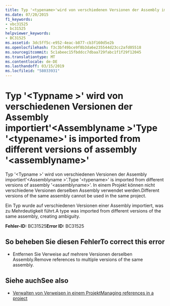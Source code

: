 ```yaml
---
title: Typ '<typename>'wird von verschiedenen Versionen der Assembly importiert'<assemblyname>'
ms.date: 07/20/2015
f1_keywords:
- vbc31525
- bc31525
helpviewer_keywords:
- BC31525
ms.assetid: 3dc5ff5c-e952-4eac-b877-cb3f160d5e2b
ms.openlocfilehash: f3c3bf49bce9f8b3da6e235544d23cc2afd05518
ms.sourcegitcommit: 5c1abeec15fbddcc7dbaa729fabc1f1f29f12045
ms.translationtype: MT
ms.contentlocale: de-DE
ms.lasthandoff: 03/15/2019
ms.locfileid: "58033931"
---
```

# <a name="type-typename-is-imported-from-different-versions-of-assembly-assemblyname"></a><span data-ttu-id="03f20-102">Typ '\<Typname >' wird von verschiedenen Versionen der Assembly importiert'\<Assemblyname >'</span><span class="sxs-lookup"><span data-stu-id="03f20-102">Type '\<typename>' is imported from different versions of assembly '\<assemblyname>'</span></span>
<span data-ttu-id="03f20-103">Typ '\<Typname >' wird von verschiedenen Versionen der Assembly importiert'\<Assemblyname >'.</span><span class="sxs-lookup"><span data-stu-id="03f20-103">Type '\<typename>' is imported from different versions of assembly '\<assemblyname>'.</span></span> <span data-ttu-id="03f20-104">In einem Projekt können nicht verschiedene Versionen derselben Assembly verwendet werden.</span><span class="sxs-lookup"><span data-stu-id="03f20-104">Different versions of the same assembly cannot be used in the same project.</span></span>  
  
 <span data-ttu-id="03f20-105">Ein Typ wurde auf verschiedenen Versionen einer Assembly importiert, was zu Mehrdeutigkeit führt.</span><span class="sxs-lookup"><span data-stu-id="03f20-105">A type was imported from different versions of the same assembly, creating ambiguity.</span></span>  
  
 <span data-ttu-id="03f20-106">**Fehler-ID:** BC31525</span><span class="sxs-lookup"><span data-stu-id="03f20-106">**Error ID:** BC31525</span></span>  
  
## <a name="to-correct-this-error"></a><span data-ttu-id="03f20-107">So beheben Sie diesen Fehler</span><span class="sxs-lookup"><span data-stu-id="03f20-107">To correct this error</span></span>  
  
-   <span data-ttu-id="03f20-108">Entfernen Sie Verweise auf mehrere Versionen derselben Assembly.</span><span class="sxs-lookup"><span data-stu-id="03f20-108">Remove references to multiple versions of the same assembly.</span></span>  
  
## <a name="see-also"></a><span data-ttu-id="03f20-109">Siehe auch</span><span class="sxs-lookup"><span data-stu-id="03f20-109">See also</span></span>

- [<span data-ttu-id="03f20-110">Verwalten von Verweisen in einem Projekt</span><span class="sxs-lookup"><span data-stu-id="03f20-110">Managing references in a project</span></span>](/visualstudio/ide/managing-references-in-a-project)
